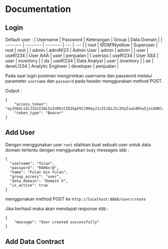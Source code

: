# Documentation

## Login

Default user :
| Username | Password | Keterangan | Group | Data Domain |
| -------- | -------- | -------- | --- | --- |
| root | @DM1Nyellow | Superuser | root | root |
| admin | admiN!23 | Admin User | admin | admin |
| user | useR!234 | User AAA | user | penjualan |
| usersss | useR!234 | User SSS | user | inventory |
| da | useR!234 | Data Analyst | user | inventory |
| ae | deveL!234 | Analytic Engineer | developer | penjualan |


Pada saat login postman mengirimkan username dan password melalui parameter `username` dan `password` pada header menggunakan method POST.

Output :
```
{
    "access_token": "eyJhbGciOiJIUzI1NiIsInR5cCI6IkpXVCJ99eyJ1c3IiOiJ1c2VyIiwidHlwIjoidXNlciIsImx2bCI6InVzZXIiLCJzdHMiOnRydWUsInRpbSI6ImFzaWsiLCJleHAiOjE3MDg5NDY3NzJ9.GnFcL6COpySWvHBetW7luenOeU4yIwp44eTl9GCYTok",
    "token_type": "Bearer"
}
```

## Add User
Dengan menggunakan user `root` silahkan buat sebuah user untuk data domain tertentu dengan menggunakan `body` messages sbb :
```
{
  "username": "fulan",
  "password": "R4H4s!@",
  "name": "Fulan bin Fulan",
  "group_access": "user",
  "data_domain": "Domain X",
  "is_active": true
}
```
menggunakan method POST ke `http://localhost:8888/user/create`

Jika berhasil maka akan mendapat response sbb : 
```
{
    "message": "User created successfully"
}
```

## Add Data Contract